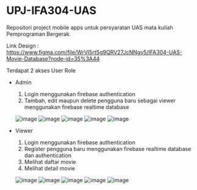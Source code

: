 # UPJ-IFA304-UAS
Repositori project mobile apps untuk persyaratan UAS mata kuliah Pemprograman Bergerak.

Link Design : https://www.figma.com/file/WrVI5rtSg9QRV27JcNNgv5/IFA304-UAS-Movie-Database?node-id=35%3A44

Terdapat 2 akses User Role
- Admin
    1. Login menggunakan firebase authentication
    2. Tambah, edit maupun delete pengguna baru sebagai viewer menggunakan firebase realtime database
    
    ![image](https://user-images.githubusercontent.com/30468471/173163610-cb55abe7-6c6a-4ab1-93b1-e5d54957cb7d.png)
    ![image](https://user-images.githubusercontent.com/30468471/173163637-ea5bb822-391b-4366-bd45-2b980982d053.png)
    ![image](https://user-images.githubusercontent.com/30468471/173163684-0d8377b4-6607-4c80-86cc-908b6e9a665e.png)
    ![image](https://user-images.githubusercontent.com/30468471/173163714-1a437c8b-3531-49fd-9095-f944da0a7801.png)
    ![image](https://user-images.githubusercontent.com/30468471/173163745-2d0ed5e1-6b79-448e-92a6-2eb520c7911b.png)


    
- Viewer
    1. Login menggunakan firebase authentication
    2. Register pengguna baru menggunakan firebase realtime database dan authentication
    3. Melihat daftar movie
    4. Melihat detail movie
    
    ![image](https://user-images.githubusercontent.com/30468471/173164178-4291bc90-8438-4b63-922e-158f0b844338.png)
    ![image](https://user-images.githubusercontent.com/30468471/173164189-aca78404-34f8-4a2e-9cf0-53416ed8bf35.png)
    ![image](https://user-images.githubusercontent.com/30468471/173164224-1c450f4f-a9b4-42be-913d-d03ffce9f53d.png)
    ![image](https://user-images.githubusercontent.com/30468471/173164260-a0ef9366-5db0-41b2-a0ec-60e2c0f58f04.png)
    ![image](https://user-images.githubusercontent.com/30468471/173164266-31b7c109-fba6-4955-a376-b18739081403.png)
